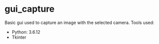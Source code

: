 # gui_capture
Basic gui used to capture an image with the selected camera.
Tools used:
 * Python: 3.6.12
 * Tkinter

